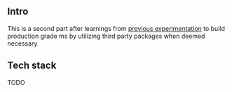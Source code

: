 ## Intro

This is a second part after learnings from [previous experimentation](https://github.com/bhuone-garbu/ms-blog) to build production grade ms by utilizing third party packages when deemed necessary

## Tech stack

TODO
